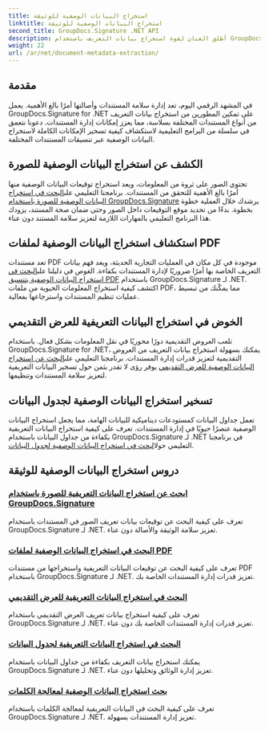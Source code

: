 ```yaml
---
title: استخراج البيانات الوصفية للوثيقة
linktitle: استخراج البيانات الوصفية للوثيقة
second_title: GroupDocs.Signature .NET API
description: أطلق العنان لقوة استخراج بيانات التعريف باستخدام GroupDocs.Signature لـ .NET. تعلم كيفية البحث عن البيانات التعريفية للمستندات واستخراجها بسهولة لتحسين الإدارة.
weight: 22
url: /ar/net/document-metadata-extraction/
---
```


## مقدمة

في المشهد الرقمي اليوم، تعد إدارة سلامة المستندات وأصالتها أمرًا بالغ الأهمية. يعمل GroupDocs.Signature for .NET على تمكين المطورين من استخراج بيانات التعريف من أنواع المستندات المختلفة بسلاسة، مما يعزز إمكانات إدارة المستندات. دعونا نتعمق في سلسلة من البرامج التعليمية لاستكشاف كيفية تسخير الإمكانات الكاملة لاستخراج البيانات الوصفية عبر تنسيقات المستندات المختلفة.

## الكشف عن استخراج البيانات الوصفية للصورة
 تحتوي الصور على ثروة من المعلومات، ويعد استخراج توقيعات البيانات الوصفية منها أمرًا بالغ الأهمية للتحقق من المستندات. برنامجنا التعليمي على[البحث في استخراج البيانات الوصفية للصورة باستخدام GroupDocs.Signature](./search-image-metadata-extraction/) يرشدك خلال العملية خطوة بخطوة. بدءًا من تحديد موقع التوقيعات داخل الصور وحتى ضمان صحة المستند، يزودك هذا البرنامج التعليمي بالمهارات اللازمة لتعزيز سلامة المستند دون عناء.

## استكشاف استخراج البيانات الوصفية لملفات PDF
تعد مستندات PDF موجودة في كل مكان في العمليات التجارية الحديثة، ويعد فهم بيانات التعريف الخاصة بها أمرًا ضروريًا لإدارة المستندات بكفاءة. الغوص في دليلنا على[البحث في استخراج البيانات الوصفية بتنسيق PDF](./search-pdf-metadata-extraction/) باستخدام GroupDocs.Signature لـ .NET. اكتشف كيفية استخراج المعلومات الحيوية من ملفات PDF، مما يمكّنك من تبسيط عمليات تنظيم المستندات واسترجاعها بفعالية.

## الخوض في استخراج البيانات التعريفية للعرض التقديمي
 تلعب العروض التقديمية دورًا محوريًا في نقل المعلومات بشكل فعال. باستخدام GroupDocs.Signature for .NET، يمكنك بسهولة استخراج بيانات التعريف من العروض التقديمية لتعزيز قدرات إدارة المستندات. برنامجنا التعليمي على[البحث عن استخراج البيانات الوصفية للعرض التقديمي](./search-presentation-metadata-extraction/) يوفر رؤى لا تقدر بثمن حول تسخير البيانات التعريفية لتعزيز سلامة المستندات وتنظيمها.

## تسخير استخراج البيانات الوصفية لجدول البيانات
تعمل جداول البيانات كمستودعات ديناميكية للبيانات الهامة، مما يجعل استخراج البيانات الوصفية عنصرًا حيويًا في إدارة المستندات. تعرف على كيفية استخراج البيانات التعريفية بكفاءة من جداول البيانات باستخدام GroupDocs.Signature لـ .NET في برنامجنا التعليمي حول[البحث في استخراج البيانات الوصفية لجدول البيانات](./search-spreadsheet-metadata-extraction/). 

## دروس استخراج البيانات الوصفية للوثيقة
### [ابحث عن استخراج البيانات التعريفية للصورة باستخدام GroupDocs.Signature](./search-image-metadata-extraction/)
تعرف على كيفية البحث عن توقيعات بيانات تعريف الصور في المستندات باستخدام GroupDocs.Signature لـ .NET. تعزيز سلامة الوثيقة والأصالة دون عناء.
### [البحث في استخراج البيانات الوصفية لملفات PDF](./search-pdf-metadata-extraction/)
تعرف على كيفية البحث عن توقيعات البيانات التعريفية واستخراجها من مستندات PDF باستخدام GroupDocs.Signature لـ .NET. تعزيز قدرات إدارة المستندات الخاصة بك.
### [البحث في استخراج البيانات التعريفية للعرض التقديمي](./search-presentation-metadata-extraction/)
تعرف على كيفية استخراج بيانات تعريف العرض التقديمي باستخدام GroupDocs.Signature لـ .NET. تعزيز قدرات إدارة المستندات الخاصة بك دون عناء.
### [البحث في استخراج البيانات التعريفية لجدول البيانات](./search-spreadsheet-metadata-extraction/)
يمكنك استخراج بيانات التعريف بكفاءة من جداول البيانات باستخدام GroupDocs.Signature لـ .NET. تعزيز إدارة الوثائق وتحليلها دون عناء.
### [بحث استخراج البيانات الوصفية لمعالجة الكلمات](./search-word-processing-metadata-extraction/)
تعرف على كيفية البحث في البيانات التعريفية لمعالجة الكلمات باستخدام GroupDocs.Signature لـ .NET. تعزيز إدارة المستندات بسهولة.